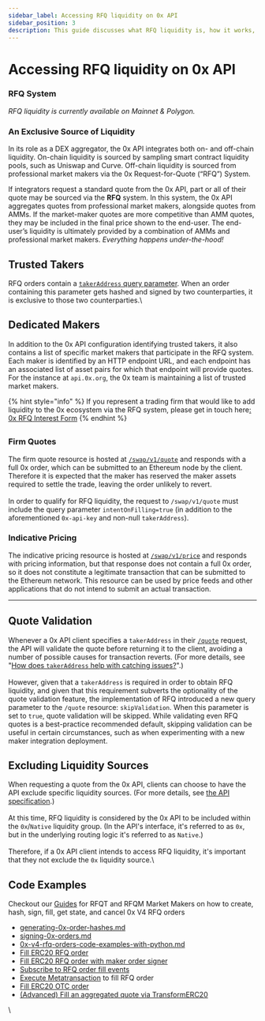 ```yaml
---
sidebar_label: Accessing RFQ liquidity on 0x API
sidebar_position: 3
description: This guide discusses what RFQ liquidity is, how it works, and how your project can apply to access it
---
```


# Accessing RFQ liquidity on 0x API

### RFQ System

_RFQ liquidity is currently available on Mainnet & Polygon._

### An Exclusive Source of Liquidity

In its role as a DEX aggregator, the 0x API integrates both on- and off-chain liquidity. On-chain liquidity is sourced by sampling smart contract liquidity pools, such as Uniswap and Curve. Off-chain liquidity is sourced from professional market makers via the 0x Request-for-Quote (“RFQ”) System.

If integrators request a standard quote from the 0x API, part or all of their quote may be sourced via the **RFQ** system.  In this system, the 0x API aggregates quotes from professional market makers, alongside quotes from AMMs. If the market-maker quotes are more competitive than AMM quotes, they may be included in the final price shown to the end-user. The end-user’s liquidity is ultimately provided by a combination of AMMs and professional market makers. _Everything happens under-the-hood!_


## Trusted Takers

RFQ orders contain a [`takerAddress` query parameter](../../developer-resources/faqs-and-troubleshooting.md#how-does-takeraddress-help-with-catching-issues). When an order containing this parameter gets hashed and signed by two counterparties, it is exclusive to those two counterparties.\


## Dedicated Makers

In addition to the 0x API configuration identifying trusted takers, it also contains a list of specific market makers that participate in the RFQ system. Each maker is identified by an HTTP endpoint URL, and each endpoint has an associated list of asset pairs for which that endpoint will provide quotes. For the instance at `api.0x.org`, the 0x team is maintaining a list of trusted market makers.

{% hint style="info" %}
If you represent a trading firm that would like to add liquidity to the 0x ecosystem via the RFQ system, please get in touch here[: 0x RFQ Interest Form](https://docs.google.com/forms/d/e/1FAIpQLSen019JsWFZHluSgqSaPE\_WFVc4YBtNS4EKB8ondJJ40Eh8jw/viewform?usp=sf\_link)
{% endhint %}

##

### **Firm Quotes**

The firm quote resource is hosted at [`/swap/v1/quote`](../api-references/get-swap-v1-quote.md) and responds with a full 0x order, which can be submitted to an Ethereum node by the client. Therefore it is expected that the maker has reserved the maker assets required to settle the trade, leaving the order unlikely to revert.\
\
In order to qualify for RFQ liquidity, the request to `/swap/v1/quote` must include the query parameter `intentOnFilling=true` (in addition to the aforementioned `0x-api-key` and non-null `takerAddress`).

### **Indicative Pricing**

The indicative pricing resource is hosted at [`/swap/v1/price`](../api-references/get-swap-v1-price.md) and responds with pricing information, but that response does not contain a full 0x order, so it does not constitute a legitimate transaction that can be submitted to the Ethereum network.  This resource can be used by price feeds and other applications that do not intend to submit an actual transaction.

****

## Quote Validation

Whenever a 0x API client specifies a `takerAddress` in their [`/quote`](../api-references/get-swap-v1-quote.md) request, the API will validate the quote before returning it to the client, avoiding a number of possible causes for transaction reverts. (For more details, see "[How does `takerAddress` help with catching issues?](../../developer-resources/faqs-and-troubleshooting.md#how-does-takeraddress-help-with-catching-issues)".)\
\
However, given that a `takerAddress` is required in order to obtain RFQ liquidity, and given that this requirement subverts the optionality of the quote validation feature, the implementation of RFQ introduced a new query parameter to the `/quote` resource: `skipValidation`. When this parameter is set to `true`, quote validation will be skipped. While validating even RFQ quotes is a best-practice recommended default, skipping validation can be useful in certain circumstances, such as when experimenting with a new maker integration deployment.

## Excluding Liquidity Sources

When requesting a quote from the 0x API, clients can choose to have the API exclude specific liquidity sources. (For more details, see [the API specification](../api-references/get-swap-v1-quote.md#excluding-liquidity-sources).)\
\
At this time, RFQ liquidity is considered by the 0x API to be included within the `0x`/`Native` liquidity group. (In the API's interface, it's referred to as `0x`, but in the underlying routing logic it's referred to as `Native`.)\
\
Therefore, if a 0x API client intends to access RFQ liquidity, it's important that they not exclude the `0x` liquidity source.\


## Code Examples

Checkout our [Guides](../../market-makers/guides/) for RFQT and RFQM Market Makers on how to create, hash, sign, fill, get state, and cancel 0x V4 RFQ orders

* [generating-0x-order-hashes.md](../../market-makers/guides/generating-0x-order-hashes.md "mention")
* [signing-0x-orders.md](../../market-makers/guides/signing-0x-orders.md "mention")
* [0x-v4-rfq-orders-code-examples-with-python.md](../../market-makers/guides/0x-v4-rfq-orders-code-examples-with-python.md "mention")
* [Fill ERC20 RFQ order](https://github.com/0xProject/0x-starter-project/blob/master/src/scenarios/fill\_erc20\_rfq\_order.ts)
* [Fill ERC20 RFQ order with maker order signer](https://github.com/0xProject/0x-starter-project/blob/master/src/scenarios/fill\_erc20\_rfq\_order\_with\_maker\_order\_signer.ts)
* [Subscribe to RFQ order fill events](https://github.com/0xProject/0x-starter-project/blob/master/src/scenarios/fill\_erc20\_limit\_order.ts)
* [Execute Metatransaction](https://github.com/0xProject/0x-starter-project/blob/master/src/scenarios/execute\_metatransaction\_fill\_rfq\_order.ts) to fill RFQ order&#x20;
* [Fill ERC20 OTC order](https://github.com/0xProject/0x-starter-project/blob/master/src/scenarios/fill\_erc20\_otc\_order.ts)
* [(Advanced) Fill an aggregated quote via TransformERC20](https://github.com/0xProject/0x-starter-project/blob/master/src/scenarios/transform\_erc20.ts)

\